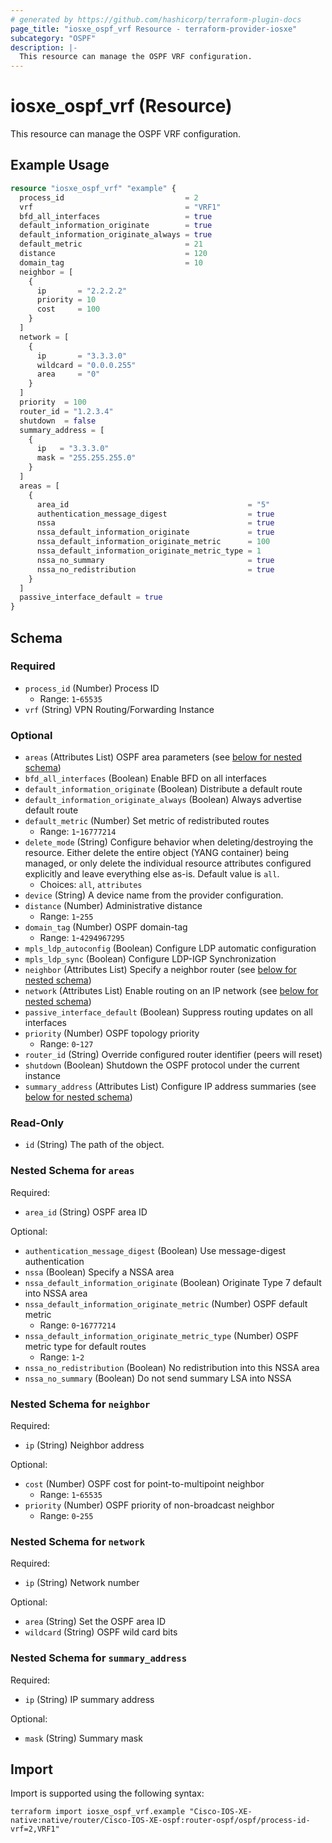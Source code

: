 ```yaml
---
# generated by https://github.com/hashicorp/terraform-plugin-docs
page_title: "iosxe_ospf_vrf Resource - terraform-provider-iosxe"
subcategory: "OSPF"
description: |-
  This resource can manage the OSPF VRF configuration.
---
```


# iosxe_ospf_vrf (Resource)

This resource can manage the OSPF VRF configuration.

## Example Usage

```terraform
resource "iosxe_ospf_vrf" "example" {
  process_id                           = 2
  vrf                                  = "VRF1"
  bfd_all_interfaces                   = true
  default_information_originate        = true
  default_information_originate_always = true
  default_metric                       = 21
  distance                             = 120
  domain_tag                           = 10
  neighbor = [
    {
      ip       = "2.2.2.2"
      priority = 10
      cost     = 100
    }
  ]
  network = [
    {
      ip       = "3.3.3.0"
      wildcard = "0.0.0.255"
      area     = "0"
    }
  ]
  priority  = 100
  router_id = "1.2.3.4"
  shutdown  = false
  summary_address = [
    {
      ip   = "3.3.3.0"
      mask = "255.255.255.0"
    }
  ]
  areas = [
    {
      area_id                                        = "5"
      authentication_message_digest                  = true
      nssa                                           = true
      nssa_default_information_originate             = true
      nssa_default_information_originate_metric      = 100
      nssa_default_information_originate_metric_type = 1
      nssa_no_summary                                = true
      nssa_no_redistribution                         = true
    }
  ]
  passive_interface_default = true
}
```

<!-- schema generated by tfplugindocs -->
## Schema

### Required

- `process_id` (Number) Process ID
  - Range: `1`-`65535`
- `vrf` (String) VPN Routing/Forwarding Instance

### Optional

- `areas` (Attributes List) OSPF area parameters (see [below for nested schema](#nestedatt--areas))
- `bfd_all_interfaces` (Boolean) Enable BFD on all interfaces
- `default_information_originate` (Boolean) Distribute a default route
- `default_information_originate_always` (Boolean) Always advertise default route
- `default_metric` (Number) Set metric of redistributed routes
  - Range: `1`-`16777214`
- `delete_mode` (String) Configure behavior when deleting/destroying the resource. Either delete the entire object (YANG container) being managed, or only delete the individual resource attributes configured explicitly and leave everything else as-is. Default value is `all`.
  - Choices: `all`, `attributes`
- `device` (String) A device name from the provider configuration.
- `distance` (Number) Administrative distance
  - Range: `1`-`255`
- `domain_tag` (Number) OSPF domain-tag
  - Range: `1`-`4294967295`
- `mpls_ldp_autoconfig` (Boolean) Configure LDP automatic configuration
- `mpls_ldp_sync` (Boolean) Configure LDP-IGP Synchronization
- `neighbor` (Attributes List) Specify a neighbor router (see [below for nested schema](#nestedatt--neighbor))
- `network` (Attributes List) Enable routing on an IP network (see [below for nested schema](#nestedatt--network))
- `passive_interface_default` (Boolean) Suppress routing updates on all interfaces
- `priority` (Number) OSPF topology priority
  - Range: `0`-`127`
- `router_id` (String) Override configured router identifier (peers will reset)
- `shutdown` (Boolean) Shutdown the OSPF protocol under the current instance
- `summary_address` (Attributes List) Configure IP address summaries (see [below for nested schema](#nestedatt--summary_address))

### Read-Only

- `id` (String) The path of the object.

<a id="nestedatt--areas"></a>
### Nested Schema for `areas`

Required:

- `area_id` (String) OSPF area ID

Optional:

- `authentication_message_digest` (Boolean) Use message-digest authentication
- `nssa` (Boolean) Specify a NSSA area
- `nssa_default_information_originate` (Boolean) Originate Type 7 default into NSSA area
- `nssa_default_information_originate_metric` (Number) OSPF default metric
  - Range: `0`-`16777214`
- `nssa_default_information_originate_metric_type` (Number) OSPF metric type for default routes
  - Range: `1`-`2`
- `nssa_no_redistribution` (Boolean) No redistribution into this NSSA area
- `nssa_no_summary` (Boolean) Do not send summary LSA into NSSA


<a id="nestedatt--neighbor"></a>
### Nested Schema for `neighbor`

Required:

- `ip` (String) Neighbor address

Optional:

- `cost` (Number) OSPF cost for point-to-multipoint neighbor
  - Range: `1`-`65535`
- `priority` (Number) OSPF priority of non-broadcast neighbor
  - Range: `0`-`255`


<a id="nestedatt--network"></a>
### Nested Schema for `network`

Required:

- `ip` (String) Network number

Optional:

- `area` (String) Set the OSPF area ID
- `wildcard` (String) OSPF wild card bits


<a id="nestedatt--summary_address"></a>
### Nested Schema for `summary_address`

Required:

- `ip` (String) IP summary address

Optional:

- `mask` (String) Summary mask

## Import

Import is supported using the following syntax:

```shell
terraform import iosxe_ospf_vrf.example "Cisco-IOS-XE-native:native/router/Cisco-IOS-XE-ospf:router-ospf/ospf/process-id-vrf=2,VRF1"
```
